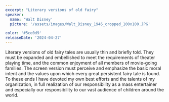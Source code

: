 ```yaml
---
excerpt: "Literary versions of old fairy"
speaker:
  name: 'Walt Disney'
  picture: '/assets/images/Walt_Disney_1946_cropped_100x100.JPG'

color: '#5ce0d9'
releaseDate: '2024-04-27'
---
```

Literary versions of old fairy tales are usually thin and briefly told. They must be expanded and embellished to meet the requirements of theater playing time, and the common enjoyment of all members of movie-going families. The screen version must perceive and emphasize the basic moral intent and the values upon which every great persistent fairy tale is found. To these ends I have devoted my own best efforts and the talents of my organization, in full realization of our responsibility as a mass entertainer and especially our responsibility to our vast audience of children around the world.
